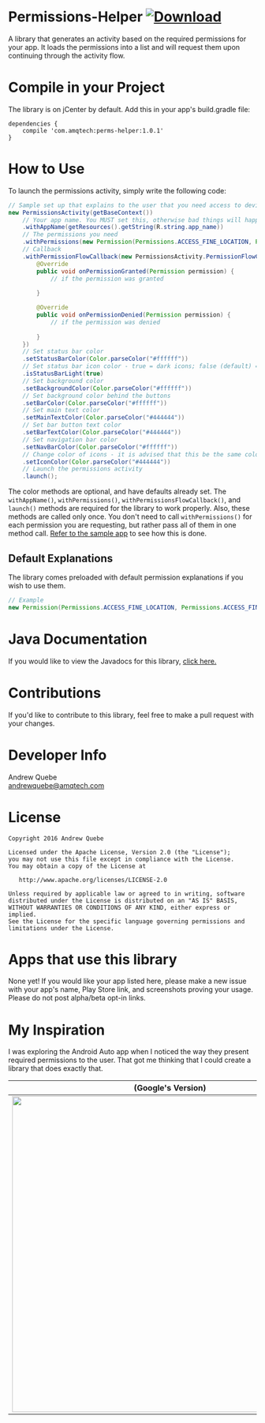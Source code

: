 # Permissions-Helper [ ![Download](https://api.bintray.com/packages/andrew-quebe/maven/Android-Permission-Helper/images/download.svg) ](https://bintray.com/andrew-quebe/maven/Android-Permission-Helper/_latestVersion)
A library that generates an activity based on the required permissions for your app. It loads the permissions into a list and will request them upon continuing through the activity flow.

# Compile in your Project
The library is on jCenter by default. Add this in your app's build.gradle file:

```
dependencies {
	compile 'com.amqtech:perms-helper:1.0.1'
}
````

# How to Use
To launch the permissions activity, simply write the following code:

``` java
// Sample set up that explains to the user that you need access to device location.
new PermissionsActivity(getBaseContext())
	// Your app name. You MUST set this, otherwise bad things will happen!
    .withAppName(getResources().getString(R.string.app_name))
    // The permissions you need
    .withPermissions(new Permission(Permissions.ACCESS_FINE_LOCATION, Permissions.ACCESS_FINE_LOCATION))
    // Callback
    .withPermissionFlowCallback(new PermissionsActivity.PermissionFlowCallback() {
        @Override
        public void onPermissionGranted(Permission permission) {
    		// if the permission was granted
            
        }

        @Override
        public void onPermissionDenied(Permission permission) {
            // if the permission was denied
            
        }
    })
    // Set status bar color
    .setStatusBarColor(Color.parseColor("#ffffff"))
    // Set status bar icon color - true = dark icons; false (default) = light icons
    .isStatusBarLight(true)
    // Set background color
    .setBackgroundColor(Color.parseColor("#ffffff"))
    // Set background color behind the buttons
    .setBarColor(Color.parseColor("#ffffff"))
    // Set main text color 
    .setMainTextColor(Color.parseColor("#444444"))
    // Set bar button text color
    .setBarTextColor(Color.parseColor("#444444"))
    // Set navigation bar color
    .setNavBarColor(Color.parseColor("#ffffff"))
    // Change color of icons - it is advised that this be the same color as your text
    .setIconColor(Color.parseColor("#444444"))
    // Launch the permissions activity
    .launch();
```

The color methods are optional, and have defaults already set. The `withAppName()`, `withPermissions()`, `withPermissionsFlowCallback()`, and `launch()` methods are required for the library to work properly. Also, these methods are called only once. You don't need to call `withPermissions()` for each permission you are requesting, but rather pass all of them in one method call. [Refer to the sample app](https://github.com/Andrew-Quebe/Permissions-Helper/blob/master/sample/src/main/java/com/amqtech/permissions/sample/MainActivity.java#L76) to see how this is done.

## Default Explanations
The library comes preloaded with default permission explanations if you wish to use them.

``` java
// Example
new Permission(Permissions.ACCESS_FINE_LOCATION, Permissions.ACCESS_FINE_LOCATION_EXPLANATION)
```

# Java Documentation
If you would like to view the Javadocs for this library, [click here.](https://cdn.rawgit.com/Andrew-Quebe/Permissions-Helper/master/javadoc/index.html)

# Contributions
If you'd like to contribute to this library, feel free to make a pull request with your changes. 

# Developer Info
Andrew Quebe<br>
[andrewquebe@amqtech.com](mailto:andrewquebe@amqtech.com)

# License

```
Copyright 2016 Andrew Quebe

Licensed under the Apache License, Version 2.0 (the "License");
you may not use this file except in compliance with the License.
You may obtain a copy of the License at

   http://www.apache.org/licenses/LICENSE-2.0

Unless required by applicable law or agreed to in writing, software
distributed under the License is distributed on an "AS IS" BASIS,
WITHOUT WARRANTIES OR CONDITIONS OF ANY KIND, either express or implied.
See the License for the specific language governing permissions and
limitations under the License.
```

# Apps that use this library
None yet! If you would like your app listed here, please make a new issue with your app's name, Play Store link, and screenshots proving your usage. Please do not post alpha/beta opt-in links.

# My Inspiration

I was exploring the Android Auto app when I noticed the way they present required permissions to the user. That got me thinking that I could create a library that does exactly that. 

| (Google's Version) | My Version |
|:------------------:|:----------:|
|<img width="640" src="https://github.com/Andrew-Quebe/Permissions-Helper/blob/master/artwork/google.png"/>|<img width="640" src="https://github.com/Andrew-Quebe/Permissions-Helper/blob/master/artwork/mine.png"/>|
